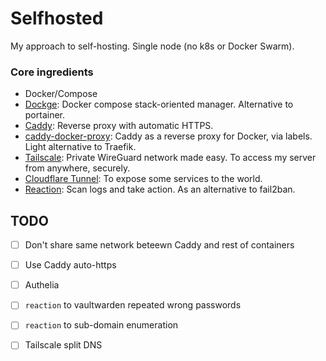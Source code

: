 # Selfhosted
My approach to self-hosting. Single node (no k8s or Docker Swarm).

### Core ingredients
- Docker/Compose
- [Dockge](https://github.com/louislam/dockge): Docker compose stack-oriented manager. Alternative to portainer.
- [Caddy](https://github.com/caddyserver/caddy): Reverse proxy with automatic HTTPS.
- [caddy-docker-proxy](https://github.com/lucaslorentz/caddy-docker-proxy): Caddy as a reverse proxy for Docker, via labels. Light alternative to Traefik.
- [Tailscale](https://github.com/tailscale/tailscale): Private WireGuard network made easy. To access my server from anywhere, securely.
- [Cloudflare Tunnel](https://developers.cloudflare.com/cloudflare-one/connections/connect-networks/): To expose some services to the world.
- [Reaction](https://framagit.org/ppom/reaction): Scan logs and take action. As an alternative to fail2ban.

## TODO
- [ ] Don't share same network beteewn Caddy and rest of containers
- [ ] Use Caddy auto-https
- [ ] Authelia
- [ ] `reaction` to vaultwarden repeated wrong passwords
- [ ] `reaction` to sub-domain enumeration
- [ ] Tailscale split DNS

